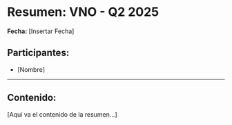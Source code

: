 # Resumen: VNO - Q2 2025

**Fecha:** [Insertar Fecha]

## Participantes:
* [Nombre]

---

## Contenido:

[Aquí va el contenido de la resumen...]